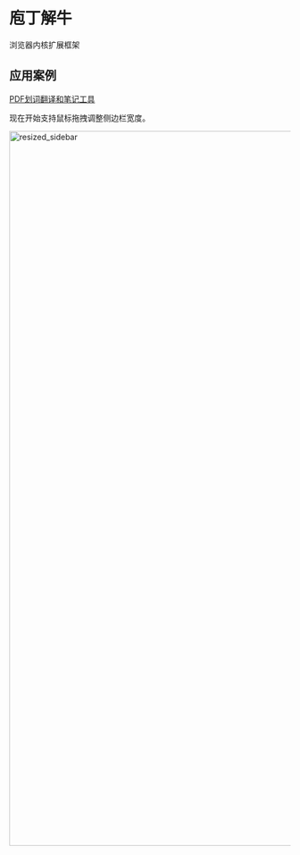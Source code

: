 # 庖丁解牛
浏览器内核扩展框架
## 应用案例
[PDF划词翻译和笔记工具](https://github.com/PaodingSoftware/Samples/releases/latest)

现在开始支持鼠标拖拽调整侧边栏宽度。

<img width="1280" alt="resized_sidebar" src="https://github.com/user-attachments/assets/e1d06f11-9e4b-449e-871a-ea72b2049fe5">
